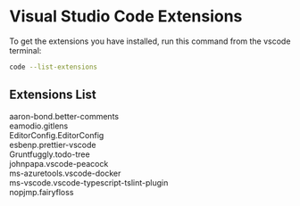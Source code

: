 # Visual Studio Code Extensions

To get the extensions you have installed, run this command from the vscode terminal:

```bash
code --list-extensions
```

## Extensions List

aaron-bond.better-comments  
eamodio.gitlens  
EditorConfig.EditorConfig  
esbenp.prettier-vscode  
Gruntfuggly.todo-tree  
johnpapa.vscode-peacock  
ms-azuretools.vscode-docker  
ms-vscode.vscode-typescript-tslint-plugin  
nopjmp.fairyfloss  

